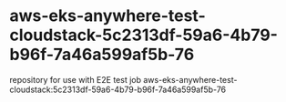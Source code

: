# aws-eks-anywhere-test-cloudstack-5c2313df-59a6-4b79-b96f-7a46a599af5b-76
repository for use with E2E test job aws-eks-anywhere-test-cloudstack:5c2313df-59a6-4b79-b96f-7a46a599af5b-76
